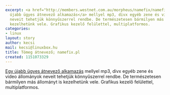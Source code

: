 ```yaml
---
excerpt: <a href="http://members.westnet.com.au/morpheus/namefix/namefix.html">Egy
  újabb ügyes átnevező alkamazás</a> mellyel mp3, divx egyéb zene és video állományok
  neveit tehetjük könnyűszerrel rendbe. De természetesen bármilyen más állományt is
  kezelhetünk vele. Grafikus kezelő felülettel, multiplatformos.
categories:
- linux
layout: story
author: kecsi
mail: kecsi@linuxbox.hu
title: Tömeg átnevező; namefix.pl
created: 1151073329
---
```

<a href="http://members.westnet.com.au/morpheus/namefix/namefix.html">Egy újabb ügyes átnevező alkamazás</a> mellyel mp3, divx egyéb zene és video állományok neveit tehetjük könnyűszerrel rendbe. De természetesen bármilyen más állományt is kezelhetünk vele. Grafikus kezelő felülettel, multiplatformos.
